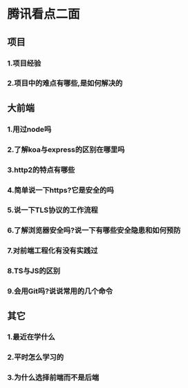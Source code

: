# 腾讯看点二面
## 项目
### 1.项目经验
### 2.项目中的难点有哪些,是如何解决的

## 大前端
### 1.用过node吗
### 2.了解koa与express的区别在哪里吗
### 3.http2的特点有哪些
### 4.简单说一下https?它是安全的吗
### 5.说一下TLS协议的工作流程
### 6.了解浏览器安全吗?说一下有哪些安全隐患和如何预防
### 7.对前端工程化有没有实践过
### 8.TS与JS的区别
### 9.会用Git吗?说说常用的几个命令

## 其它
### 1.最近在学什么
### 2.平时怎么学习的
### 3.为什么选择前端而不是后端
